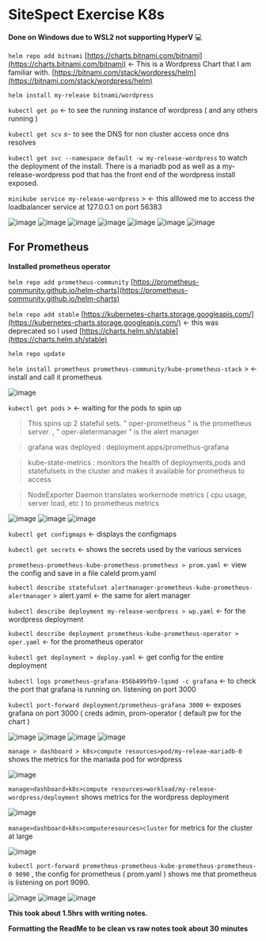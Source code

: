 # SiteSpect Exercise K8s

**Done on Windows due to WSL2 not supporting HyperV** :computer:

`helm repo add bitnami` [https://charts.bitnami.com/bitnami](https://charts.bitnami.com/bitnami) ← This is a Wordpress Chart that I am familiar with. [https://bitnami.com/stack/wordpress/helm](https://bitnami.com/stack/wordpress/helm)

`helm install my-release bitnami/wordpress`

`kubectl get po` ← to see the running instance of wordpress ( and any others running )

`kubectl get scv` ≤- to see the DNS for non cluster access once dns resolves

`kubectl get svc --namespace default -w my-release-wordpress` to watch the deployment of the install. There is a mariadb pod as well as a my-release-wordpress pod that has the front end of the wordpress install exposed.

`minikube service my-release-wordpress` > ← this alllowed me to access the loadbalancer service at 127.0.0.1 on port 56383

![image](/screenshots/capture1.png)
![image](screenshots/capture2.png)
![image](screenshots/capture3.png)
![image](screenshots/capture4.png)
![image](screenshots/capture5.png)
![image](screenshots/capture6.png)
![image](screenshots/capture7.png)

## **For Prometheus**

**Installed prometheus operator**

`helm repo add prometheus-community` [https://prometheus-community.github.io/helm-charts](https://prometheus-community.github.io/helm-charts)

`helm repo add stable` [https://kubernetes-charts.storage.googleapis.com/](https://kubernetes-charts.storage.googleapis.com/) ← this was deprecated so I used [https://charts.helm.sh/stable](https://charts.helm.sh/stable)

`helm repo update`

`helm install prometheus prometheus-community/kube-prometheus-stack` > ← install and call it prometheus

![image](screenshots/capture8.png)

`kubectl get pods` > ← waiting for the pods to spin up

> This spins up 2 stateful sets. " oper-prometheus " is the prometheus server. , " oper-aletermanager " is the alert manager

> grafana was deployed : deployment.apps/promethus-grafana

> kube-state-metrics : monitors the health of deployments,pods and statefulsets in the cluster and makes it available for prometheus to access

> NodeExporter Daemon translates workernode metrics ( cpu usage, server load, etc ) to prometheus metrics

![image](screenshots/capture9.png)
![image](screenshots/capture10.png)
![image](screenshots/Capture.png)

`kubectl get configmaps` ← displays the configmaps

`kubectl get secrets` ← shows the secrets used by the various services

`prometheus-prometheus-kube-prometheus-prometheus > prom.yaml` ← view the config and save in a file caleld prom.yaml

`kubectl describe statefulset alertmanager-prometheus-kube-prometheus-alertmanager` > alert.yaml ← the same for alert manager

`kubectl describe deployment my-release-wordpress > wp.yaml` ← for the wordpress deployment

`kubectl describe deployment prometheus-kube-prometheus-operator > oper.yaml` ← for the prometheus operator

`kubectl get deployment > deploy.yaml` ← get config for the entire deployment

`kubectl logs prometheus-grafana-856b499fb9-lqsmd -c grafana` ← to check the port that grafana is running on. listening on port 3000

`kubectl port-forward deployment/prometheus-grafana 3000` ← exposes grafana on port 3000 ( creds admin, prom-operator ( default pw for the chart )

![image](screenshots/capture11.png)
![image](screenshots/capture12.png)
![image](screenshots/capture13.png)
![image](screenshots/capture14.png)

`manage > dashboard > k8s>compute resources>pod/my-releae-mariadb-0` shows the metrics for the mariada pod for wordpress

![image](screenshots/capture15.png)

`manage>dashboard>k8s>compute resources>workload/my-release-wordpress/deployment` shows metrics for the wordpress deployment

![image](screenshots/capture16.png)

`manage>dashboard>k8s>computeresources>cluster` for metrics for the cluster at large

![image](screenshots/capture17.png)

`kubectl port-forward prometheus-prometheus-kube-prometheus-prometheus-0 9090` , the config for prometheus ( prom.yaml ) shows me that prometheus is listening on port 9090.

![image](screenshots/capture18.png)
![image](screenshots/capture19.png)
![image](screenshots/capture20.png)

**This took about 1.5hrs with writing notes.**

**Formatting the ReadMe to be clean vs raw notes took about 30 minutes**
